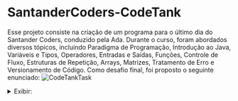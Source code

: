 # SantanderCoders-CodeTank

Esse projeto consiste na criação de um programa para o último dia do Santander Coders, conduzido pela Ada. Durante o curso, foram abordados diversos tópicos, incluindo Paradigma de Programação, Introdução ao Java, Variáveis e Tipos, Operadores, Entradas e Saídas, Funções, Controle de Fluxo, Estruturas de Repetição, Arrays, Matrizes, Tratamento de Erro e Versionamento de Código. Como desafio final, foi proposto o seguinte enunciado:
![CodeTankTask](https://github.com/devhebert/SantanderCoders-CodeTank/assets/101371363/9261d1cd-d758-4305-af95-ccf6952bff26)

<details>
<summary>Exibir:</summary>

https://github.com/devhebert/SantanderCoders-CodeTank/assets/101371363/2d9bc5c0-da31-499c-a3ae-f482bc14484a

</details>
